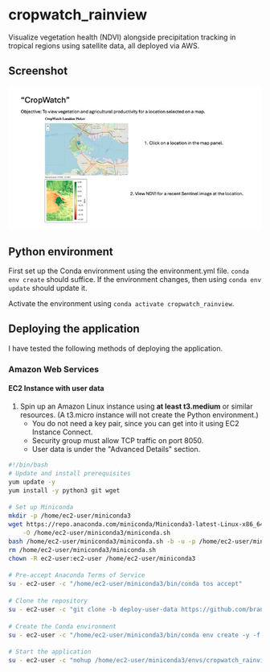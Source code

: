 # cropwatch_rainview
Visualize vegetation health (NDVI) alongside precipitation tracking in tropical regions using satellite data, all deployed via AWS.

## Screenshot

![screenshot](screenshots/app_screenshot.jpg "Application Screenshot")


## Python environment

First set up the Conda environment using the environment.yml file. `conda env create` should suffice. If the environment changes, then using `conda env update` should update it.

Activate the environment using `conda activate cropwatch_rainview`.

## Deploying the application

I have tested the following methods of deploying the application.

### Amazon Web Services

#### EC2 Instance with user data

1. Spin up an Amazon Linux instance using **at least t3.medium** or similar resources. (A t3.micro instance will not
create the Python environment.)
    - You do not need a key pair, since you can get into it using EC2 Instance Connect.
    - Security group must allow TCP traffic on port 8050.
    - User data is under the "Advanced Details" section.
```bash
#!/bin/bash
# Update and install prerequisites
yum update -y
yum install -y python3 git wget

# Set up Miniconda
mkdir -p /home/ec2-user/miniconda3
wget https://repo.anaconda.com/miniconda/Miniconda3-latest-Linux-x86_64.sh \
    -O /home/ec2-user/miniconda3/miniconda.sh
bash /home/ec2-user/miniconda3/miniconda.sh -b -u -p /home/ec2-user/miniconda3
rm /home/ec2-user/miniconda3/miniconda.sh
chown -R ec2-user:ec2-user /home/ec2-user/miniconda3

# Pre-accept Anaconda Terms of Service
su - ec2-user -c "/home/ec2-user/miniconda3/bin/conda tos accept"

# Clone the repository
su - ec2-user -c "git clone -b deploy-user-data https://github.com/brandonwkerns/cropwatch_rainview.git"

# Create the Conda environment
su - ec2-user -c "/home/ec2-user/miniconda3/bin/conda env create -y -f /home/ec2-user/cropwatch_rainview/environment.yml"

# Start the application
su - ec2-user -c "nohup /home/ec2-user/miniconda3/envs/cropwatch_rainview/bin/python /home/ec2-user/cropwatch_rainview/app.py > /home/ec2-user/app.log 2>&1 &"
```
